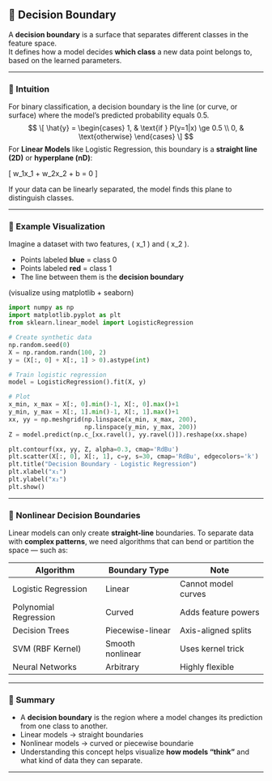 
## 🎯 Decision Boundary

A **decision boundary** is a surface that separates different classes in the feature space.  
It defines how a model decides **which class** a new data point belongs to, based on the learned parameters.

---

### 🧠 Intuition

For binary classification, a decision boundary is the line (or curve, or surface) where the model’s predicted probability equals 0.5.
$$
\[
\hat{y} = 
\begin{cases}
1, & \text{if } P(y=1|x) \ge 0.5 \\
0, & \text{otherwise}
\end{cases}
\]
$$
For **Linear Models** like Logistic Regression, this boundary is a **straight line (2D)** or **hyperplane (nD)**:

\[
w_1x_1 + w_2x_2 + b = 0
\]

If your data can be linearly separated, the model finds this plane to distinguish classes.

---

### 🌈 Example Visualization

Imagine a dataset with two features, \( x_1 \) and \( x_2 \).  

- Points labeled **blue** = class 0  
- Points labeled **red** = class 1  
- The line between them is the **decision boundary**



(visualize using matplotlib + seaborn)

```python
import numpy as np
import matplotlib.pyplot as plt
from sklearn.linear_model import LogisticRegression

# Create synthetic data
np.random.seed(0)
X = np.random.randn(100, 2)
y = (X[:, 0] + X[:, 1] > 0).astype(int)

# Train logistic regression
model = LogisticRegression().fit(X, y)

# Plot
x_min, x_max = X[:, 0].min()-1, X[:, 0].max()+1
y_min, y_max = X[:, 1].min()-1, X[:, 1].max()+1
xx, yy = np.meshgrid(np.linspace(x_min, x_max, 200),
                     np.linspace(y_min, y_max, 200))
Z = model.predict(np.c_[xx.ravel(), yy.ravel()]).reshape(xx.shape)

plt.contourf(xx, yy, Z, alpha=0.3, cmap='RdBu')
plt.scatter(X[:, 0], X[:, 1], c=y, s=30, cmap='RdBu', edgecolors='k')
plt.title("Decision Boundary - Logistic Regression")
plt.xlabel("x₁")
plt.ylabel("x₂")
plt.show()
```

---

### 🧩 Nonlinear Decision Boundaries

Linear models can only create **straight-line** boundaries.
To separate data with **complex patterns**, we need algorithms that can bend or partition the space — such as:

| Algorithm             | Boundary Type    | Note                |
| --------------------- | ---------------- | ------------------- |
| Logistic Regression   | Linear           | Cannot model curves |
| Polynomial Regression | Curved           | Adds feature powers |
| Decision Trees        | Piecewise-linear | Axis-aligned splits |
| SVM (RBF Kernel)      | Smooth nonlinear | Uses kernel trick   |
| Neural Networks       | Arbitrary        | Highly flexible     |

---

### 🚀 Summary

* A **decision boundary** is the region where a model changes its prediction from one class to another.
* Linear models → straight boundaries
* Nonlinear models → curved or piecewise boundarie
* Understanding this concept helps visualize **how models “think”** and what kind of data they can separate.

---


